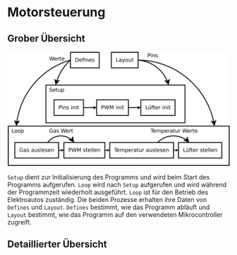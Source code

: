 # Motorsteuerung
## Grober Übersicht
![Basic Graph](images/Basic.svg)

`Setup` dient zur Initialisierung des Programms und wird beim Start des Programms aufgerufen. `Loop` wird nach `Setup` aufgerufen und wird während der Programmzeit wiederholt ausgeführt. `Loop` ist für den Betrieb des Elektroautos zuständig. Die beiden Prozesse erhalten ihre Daten von `Defines` und `Layout`. `Defines` bestimmt, wie das Programm abläuft und `Layout` bestimmt, wie das Programm auf den verwendeten Mikrocontroller zugreift.

## Detaillierter Übersicht
